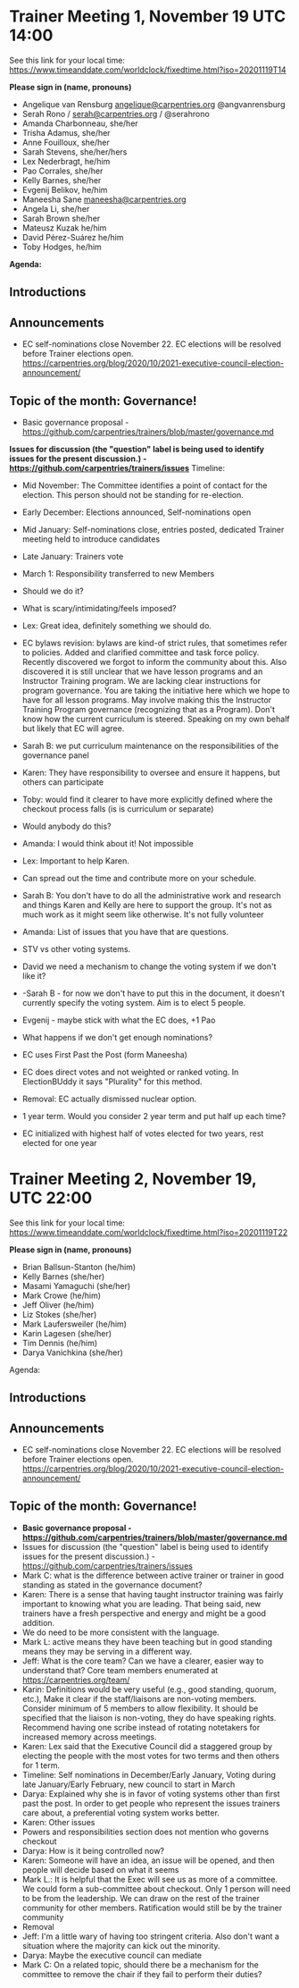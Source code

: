 # Trainer Meeting 1, November 19  UTC 14:00
See this link for your local time: https://www.timeanddate.com/worldclock/fixedtime.html?iso=20201119T14

**Please sign in (name, pronouns)**
- Angelique van Rensburg angelique@carpentries.org @angvanrensburg
- Serah Rono / serah@carpentries.org / @serahrono
- Amanda Charbonneau, she/her
- Trisha Adamus, she/her
- Anne Fouilloux, she/her
- Sarah Stevens, she/her/hers
- Lex Nederbragt, he/him
- Pao Corrales, she/her
- Kelly Barnes, she/her
- Evgenij Belikov, he/him
- Maneesha Sane maneesha@carpentries.org
- Angela Li, she/her
- Sarah Brown she/her
- Mateusz Kuzak he/him
- David Pérez-Suárez he/him
- Toby Hodges, he/him

**Agenda:**
## Introductions
## Announcements
- EC self-nominations close November 22. EC elections will be resolved before Trainer elections open. https://carpentries.org/blog/2020/10/2021-executive-council-election-announcement/
## Topic of the month: Governance!
- Basic governance proposal - https://github.com/carpentries/trainers/blob/master/governance.md

**Issues  for discussion (the "question" label is being used to identify issues for the present discussion.) - https://github.com/carpentries/trainers/issues**
Timeline:
- Mid November: The Committee identifies a point of contact for the election. This person should not be standing for re-election.
- Early December: Elections announced, Self-nominations open
- Mid January: Self-nominations close, entries posted, dedicated Trainer meeting held to introduce candidates
- Late January: Trainers vote
- March 1: Responsibility transferred to new Members

- Should we do it?
- What is scary/intimidating/feels imposed?
- Lex: Great idea, definitely something we should do.
- EC bylaws revision: bylaws are kind-of strict rules, that sometimes refer to policies. Added and clarified committee and task force policy. Recently discovered we forgot to inform the community about this. Also discovered it is still unclear that we have lesson programs and an Instructor Training program. We are lacking clear instructions for program governance. You are taking the initiative here which we hope to have for all lesson programs. May involve making this the Instructor Training Program governance (recognizing that as a Program). Don't know how the current curriculum is steered. Speaking on my own behalf but likely that EC will agree.
- Sarah B: we put curriculum maintenance on the responsibilities of the governance panel
- Karen: They have responsibility to oversee and ensure it happens, but others can participate
- Toby: would find it clearer to have more explicitly defined where the checkout process falls (is is curriculum or separate)
- Would anybody do this?
- Amanda: I would think about it! Not impossible
 - Lex: Important to help Karen.
 - Can spread out the time and contribute more on your schedule.
 - Sarah B: You don't have to do all the administrative work and research and things Karen and Kelly are here to support the group. It's not as much work as it might seem like otherwise. It's not fully volunteer
 - Amanda: List of issues that you have that are questions.
- STV vs other voting systems.
- David we need a mechanism to change the voting system if we don't like it?
- -Sarah B - for now we don't have to put this in the document, it doesn't currently specify the voting system. Aim is to elect 5 people.
- Evgenij  - maybe stick with what the EC does, +1 Pao
- What happens if we don't get enough nominations?
- EC uses First Past the Post (form Maneesha)
- EC does direct votes and not weighted or ranked voting. In ElectionBUddy it says "Plurality" for this method.
- Removal: EC actually dismissed nuclear option.
- 1 year term. Would you consider 2 year term and put half up each time?
- EC initialized with highest half of votes elected for two years, rest elected for one year

# Trainer Meeting 2, November 19, UTC 22:00
See this link for your local time: https://www.timeanddate.com/worldclock/fixedtime.html?iso=20201119T22

**Please sign in (name, pronouns)**
- Brian Ballsun-Stanton (he/him)
- Kelly Barnes (she/her)
- Masami Yamaguchi (she/her)
- Mark Crowe (he/him)
- Jeff Oliver (he/him)
- Liz Stokes (she/her)
- Mark Laufersweiler (he/him)
- Karin Lagesen (she/her)
- Tim Dennis (he/him)
- Darya Vanichkina (she/her)

Agenda:
## Introductions
## Announcements
- EC self-nominations close November 22. EC elections will be resolved before Trainer elections open. https://carpentries.org/blog/2020/10/2021-executive-council-election-announcement/
## Topic of the month: Governance!

- **Basic governance proposal - https://github.com/carpentries/trainers/blob/master/governance.md**
- Issues  for discussion (the "question" label is being used to identify issues for the present discussion.) -https://github.com/carpentries/trainers/issues
- Mark C: what is the difference between active trainer or trainer in good standing as stated in the governance document?
- Karen: There is a sense that having taught instructor training was fairly important to knowing what you are leading. That being said, new trainers have a fresh perspective and energy and might be a good addition.
- We do need to be more consistent with the language.
- Mark L: active means they have been teaching but in good standing means they may be serving in a different way.
- Jeff: What is the core team? Can we have a clearer, easier way to understand that? Core team members enumerated at https://carpentries.org/team/
- Karin: Definitions would be very useful (e.g., good standing, quorum, etc.), Make it clear if the staff/liaisons are non-voting members. Consider minimum of 5 members to allow flexibility. It should be specified that the liaison is non-voting, they do have speaking rights. Recommend having one scribe instead of rotating notetakers for increased memory across meetings.
- Karen: Lex said that the Executive Council did a staggered group by electing the people with the most votes for two terms and then others for 1 term.
- Timeline: Self nominations in December/Early January, Voting during late January/Early February, new council to start in March
- Darya: Explained why she is in favor of voting systems other than first past the post. In order to get people who represent the issues trainers care about, a preferential voting system works better.
- Karen: Other issues
- Powers and responsibilities section does not mention who governs checkout
- Darya: How is it being controlled now?
- Karen: Someone will have an idea, an issue will be opened, and then people will decide based on what it seems
- Mark L.: It is helpful that the Exec will see us as more of a committee. We could form a sub-committee about checkout.  Only 1 person will need to be from the leadership. We can draw on the rest of the trainer community for other members. Ratification would still be by the trainer community
- Removal
- Jeff: I'm a little wary of having too stringent criteria. Also don't want a situation where the majority can kick out the minority.
- Darya: Maybe the executive council can mediate
- Mark C: On a related topic, should there be a mechanism for the committee to remove the chair if they fail to perform their duties?

